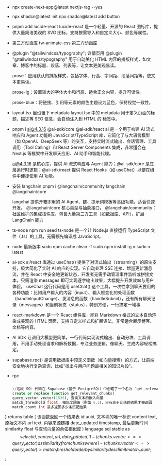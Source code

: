 - npx create-next-app@latest nextjs-rag --yes
- npx shadcn@latest init
  npx shadcn@latest add button
-   pnpm add lucide-react
  lucide-react 是一个轻量、开源的 React 图标库，提供大量简洁美观的 SVG 图标，支持按需导入和自定义大小、颜色等属性。
- 第三方动画库 tw-animate-css 第三方动画库
- @plugin "@tailwindcss/typography";
  详情页用
  @plugin "@tailwindcss/typography" 用于自动美化 HTML 内容的排版样式，如文章、博客中的标题、段落、列表等，让文本更美观易读。

  prose：应用默认的排版样式，包括字体、行高、字间距、段落间距等，使文本更易读。

  prose-lg：设置较大的字体大小和行高，适合正文内容，提升可读性。

  prose-blue：将链接、引用等元素的颜色主题设为蓝色，保持视觉一致性。

- layout.tsx 里设置下 metadata
  layout.tsx 中的 metadata 用于定义页面的标题、描述等 SEO 信息，会自动注入到 HTML 的 <head> 标签中。


- pnpm i ai@4.3.16 @ai-sdk/core @ai-sdk/react 
  ai 是一个用于构建 AI 流式响应和 Agent 功能的 JavaScript/TypeScript 库，它简化了与大语言模型（如 OpenAI、DeepSeek 等）的交互，支持实时流式输出、会话管理、工具调用（Tool Calling）和 React Server Components 集成，非常适合在 Next.js 等框架中开发聊天应用、AI 助手和智能代理。

  ai@4.3.16 是核心库，提供 AI 流式响应与 Agent 能力；@ai-sdk/core 是底层运行时逻辑；@ai-sdk/react 提供 React Hooks（如 useChat）以便在组件中便捷使用 AI 功能。

- 安装 langchain
  pnpm i @langchain/community langchain @langchain/core

  langchai 提供开箱即用的 AI Agent、链、提示词模板等高级功能，适合快速开发。
  @langchain/core 核心类型与抽象接口，
  @langchain/community：社区维护的集成插件库，包含大量第三方工具（如数据库、API），扩展 LangChain 能力

- ts-node 
  npm run seed
  ts-node 是一个让 Node.js 直接运行 TypeScript 文件（.ts）的工具，无需预先编译成 JavaScript。

- node 最新版本
  sudo npm cache clean -f
  sudo npm install -g n
  sudo n latest

- ai-sdk 
ai/react 库通过 useChat() 提供了对流式输出（streaming）的原生支持，极大简化了实时 AI 响应的实现。它自动处理 SSE 连接、增量更新消息流，并在 React 中安全地更新状态，开发者无需手动管理事件监听或拼接文本，只需渲染 messages 即可实现逐字输出效果，大幅提升开发效率与用户体验。
useChat
这行代码是用 useChat() 这个工具，一次性拿到聊天要用的各种功能：比如用户输入的内容（input）、输入框变化的处理函数（handleInputChange）、发消息的函数（handleSubmit），还有所有聊天记录（messages）和当前状态（status），特别方便，一行搞定一堆事

- react-markdown 是一个 React 组件库，能将 Markdown 格式的文本自动渲染成美观的 HTML 页面，支持自定义样式和扩展语法，非常适合展示博客、文档等内容。

- AI SDK 让调用大模型更简单，一行代码实现流式输出、自动分块、工具调用，不用手动处理请求和解析数据，专注业务逻辑，像聊天、生成内容轻松搞定。

- supabase.rpc() 是调用数据库中预定义函数（如向量搜索）的方式，让前端安全地执行复杂查询，比如“找出与用户问题最相关的知识片段”。

- rpc 
  ```sql

  //这段 SQL 代码在 Supabase（基于 PostgreSQL）中创建了一个名为 `get_relevant_chunks` 的函数
  create or replace function get_relevant_chunks(
  query_vector vector(1536), 查询文本的嵌入向量
  match_threshold float, 相似度阈值（例如 0.5），只有高于此值的结果才被返回
  match_count int 最多返回多少条匹配结果
)
returns table ( 该函数返回一个结果表
  id uuid, 文本块的唯一标识
  content text, 原始文本内
  url text, 内容来源链接 
  date_updated timestamp, 最后更新时间
  similarity float 与查询向量的余弦相似度
)
language sql stable
as $$
  select
    id,
    content,
    url,
    date_updated,
    1 - (chunks.vector <=> query_vector) as similarity
  from chunks
  where 1 - (chunks.vector <=> query_vector) > match_threshold
  order by similarity desc
  limit match_count;
$$;
  ```
